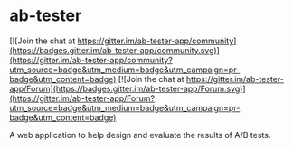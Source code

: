 # ab-tester

[![Join the chat at https://gitter.im/ab-tester-app/community](https://badges.gitter.im/ab-tester-app/community.svg)](https://gitter.im/ab-tester-app/community?utm_source=badge&utm_medium=badge&utm_campaign=pr-badge&utm_content=badge) [![Join the chat at https://gitter.im/ab-tester-app/Forum](https://badges.gitter.im/ab-tester-app/Forum.svg)](https://gitter.im/ab-tester-app/Forum?utm_source=badge&utm_medium=badge&utm_campaign=pr-badge&utm_content=badge)

A web application to help design and evaluate the results of A/B tests.
